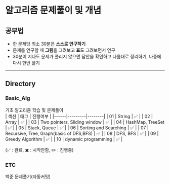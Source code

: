 # 알고리즘 문제풀이 및 개념
## 공부법
- 한 문제당 최소 30분은 <b>스스로 연구하기</b>
- 문제를 연구할 때 <b>그림</b>을 그려보고 <b>표</b>도 그려보면서 연구
- 30분이 지나도 문제가 풀리지 않으면 답안을 확인하고 나름대로 정리하기, 나중에 다시 한번 풀기
--- 
## Directory 
### Basic_Alg
기초 알고리즘 학습 및 문제풀이<br>
| 섹션 | 태그 | 진행여부 |
|------|---------|--------|
| 01 | String | ✅ |
| 02 | Array | ✅ |
| 03 | Two pointers, Sliding window | ✅ |
| 04 | HashMap, TreeSet | ✅ |
| 05 | Stack, Queue | ✅ |
| 06 | Sorting and Searching | ✅ |
| 07 | Recursive, Tree, Graph(basic of DFS,BFS) | ✅ |
| 08 | DFS, BFS | ✅ |
| 09 | Greedy Algorithm | ✅ |
| 10 | dynamic programming | ✅ |

(✅ : 완료, ✖️ : 시작안함, ✏️ : 진행중)

### ETC
백준 문제풀기(자동커밋)

